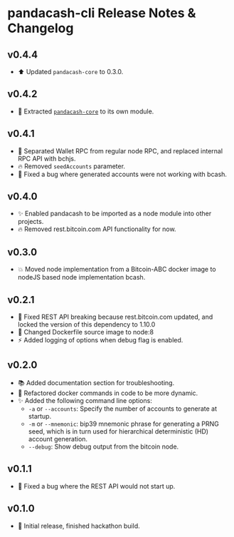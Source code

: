 # pandacash-cli Release Notes & Changelog

## v0.4.4
* :arrow_up: Updated `pandacash-core` to 0.3.0.

## v0.4.2
* :hammer: Extracted [`pandacash-core`](https://github.com/panda-suite/pandacash-core) to its own module.

## v0.4.1
* :art: Separated Wallet RPC from regular node RPC, and replaced internal RPC API with bchjs.
* :fire: Removed `seedAccounts` parameter.
* :bug: Fixed a bug where generated accounts were not working with bcash.

## v0.4.0
* :sparkles: Enabled pandacash to be imported as a node module into other projects.
* :fire: Removed rest.bitcoin.com API functionality for now.

## v0.3.0
* :boom: Moved node implementation from a Bitcoin-ABC docker image to nodeJS based node implementation bcash.

## v0.2.1
* :bug: Fixed REST API breaking because rest.bitcoin.com updated, and locked the version of this dependency to 1.10.0
* :whale: Changed Dockerfile source image to node:8
* :zap: Added logging of options when debug flag is enabled.

## v0.2.0
* :books: Added documentation section for troubleshooting.
* :hammer: Refactored docker commands in code to be more dynamic.
* :sparkles: Added the following command line options:
  * `-a` or `--accounts`: Specify the number of accounts to generate at startup.
  * `-m` or `--mnemonic`: bip39 mnemonic phrase for generating a PRNG seed, which is in turn used for hierarchical deterministic (HD) account generation.
  * `--debug`: Show debug output from the bitcoin node.

## v0.1.1
* :bug: Fixed a bug where the REST API would not start up.

## v0.1.0
* :tada: Initial release, finished hackathon build.
